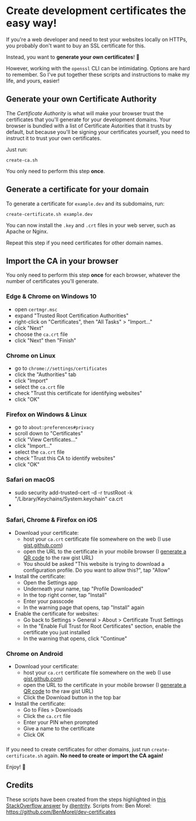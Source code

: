 # Create development certificates the easy way!

If you're a web developer and need to test your websites locally on HTTPs, you probably don't want to buy an SSL certificate for this.

Instead, you want to **generate your own certificates**! 💪

However, working with the `openssl` CLI can be intimidating. Options are hard to remember. So I've put together these scripts and instructions to make my life, and yours, easier!

## Generate your own Certificate Authority

The *Certificate Authority* is what will make your browser trust the certificates that you'll generate for your development domains. Your browser is bundled with a list of Certificate Autorities that it trusts by default, but because you'll be signing your certificates yourself, you need to instruct it to trust your own certificates.

Just run:

```
create-ca.sh 
```

You only need to perform this step **once**.

## Generate a certificate for your domain

To generate a certificate for `example.dev` and its subdomains, run:

```
create-certificate.sh example.dev
```

You can now install the `.key` and `.crt` files in your web server, such as Apache or Nginx.

Repeat this step if you need certificates for other domain names.

## Import the CA in your browser

You only need to perform this step **once** for each browser, whatever the number of certificates you'll generate.

### Edge & Chrome on Windows 10

- open `certmgr.msc`
- expand "Trusted Root Certification Authorities"
- right-click on "Certificates", then "All Tasks" > "Import..."
- click "Next"
- choose the `ca.crt` file
- click "Next" then "Finish"

### Chrome on Linux

- go to `chrome://settings/certificates`
- click the "Authorities" tab
- click "Import"
- select the `ca.crt` file
- check "Trust this certificate for identifying websites"
- click "OK"

### Firefox on Windows & Linux

- go to `about:preferences#privacy`
- scroll down to "Certificates"
- click "View Certificates..."
- click "Import..."
- select the `ca.crt` file
- check "Trust this CA to identify websites"
- click "OK"

### Safari on macOS

- sudo security add-trusted-cert -d -r trustRoot -k "/Library/Keychains/System.keychain" ca.crt
- 
### Safari, Chrome & Firefox on iOS

- Download your certificate:
  - host your `ca.crt` certificate file somewhere on the web (I use [gist.github.com](https://gist.github.com/))
  - open the URL to the certificate in your mobile browser (I [generate a QR code](https://qr-code-generator.com/) to the raw gist URL)
  - You should be asked "This website is trying to download a configuration profile. Do you want to allow this?", tap "Allow"
- Install the certificate:
  - Open the Settings app
  - Underneath your name, tap "Profile Downloaded"
  - In the top right corner, tap "Install"
  - Enter your passcode
  - In the warning page that opens, tap "Install" again
- Enable the certificate for websites:
  - Go back to Settings > General > About > Certificate Trust Settings
  - In the "Enable Full Trust for Root Certificates" section, enable the certificate you just installed
  - In the warning that opens, click "Continue"

### Chrome on Android

- Download your certificate:
  - host your `ca.crt` certificate file somewhere on the web (I use [gist.github.com](https://gist.github.com/))
  - open the URL to the certificate in your mobile browser (I [generate a QR code](https://qr-code-generator.com/) to the raw gist URL)
  - Click the Download button in the top bar
- Install the certificate:
  - Go to Files > Downloads
  - Click the `ca.crt` file
  - Enter your PIN when prompted
  - Give a name to the certificate
  - Click OK

### 

If you need to create certificates for other domains, just run `create-certificate.sh` again.
**No need to create or import the CA again!**

Enjoy! 👋

## Credits

These scripts have been created from the steps highlighted in [this StackOverflow answer](https://stackoverflow.com/a/60516812/759866) by [@entrity](https://github.com/entrity).
Scripts from: Ben Morel: https://github.com/BenMorel/dev-certificates
